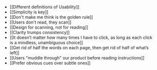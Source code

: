 - [[Different definitions of Usability]]
- [[Simplicity is key]]
- [[Don't make me think is the golden rule]]
- [[Users don't read, they scan]]
- [[Design for scanning, not for reading]]
- [[Clarity trumps consistency]]
- [[It doesn’t matter how many times I have to click, as long as each click is a mindless, unambiguous choice]]
- [[Get rid of half the words on each page, then get rid of half of what’s left]]
- [[Users "muddle through" our product before reading instructions]]
- [[Prefer obvious cues over subtle ones]]